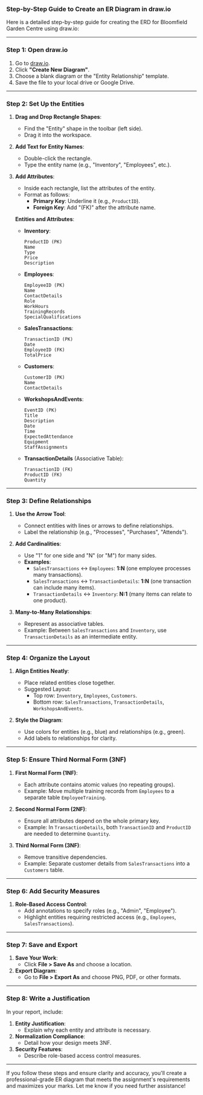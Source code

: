 ### **Step-by-Step Guide to Create an ER Diagram in draw.io**

Here is a detailed step-by-step guide for creating the ERD for Bloomfield Garden Centre using draw.io:

---

### **Step 1: Open draw.io**
1. Go to [draw.io](https://app.diagrams.net/).
2. Click **"Create New Diagram"**.
3. Choose a blank diagram or the "Entity Relationship" template.
4. Save the file to your local drive or Google Drive.

---

### **Step 2: Set Up the Entities**

1. **Drag and Drop Rectangle Shapes**:
   - Find the "Entity" shape in the toolbar (left side).
   - Drag it into the workspace.

2. **Add Text for Entity Names**:
   - Double-click the rectangle.
   - Type the entity name (e.g., "Inventory", "Employees", etc.).

3. **Add Attributes**:
   - Inside each rectangle, list the attributes of the entity.
   - Format as follows:
     - **Primary Key**: Underline it (e.g., `ProductID`).
     - **Foreign Key**: Add "(FK)" after the attribute name.

   **Entities and Attributes**:
   - **Inventory**:
     ```
     ProductID (PK)
     Name
     Type
     Price
     Description
     ```
   - **Employees**:
     ```
     EmployeeID (PK)
     Name
     ContactDetails
     Role
     WorkHours
     TrainingRecords
     SpecialQualifications
     ```
   - **SalesTransactions**:
     ```
     TransactionID (PK)
     Date
     EmployeeID (FK)
     TotalPrice
     ```
   - **Customers**:
     ```
     CustomerID (PK)
     Name
     ContactDetails
     ```
   - **WorkshopsAndEvents**:
     ```
     EventID (PK)
     Title
     Description
     Date
     Time
     ExpectedAttendance
     Equipment
     StaffAssignments
     ```
   - **TransactionDetails** (Associative Table):
     ```
     TransactionID (FK)
     ProductID (FK)
     Quantity
     ```

---

### **Step 3: Define Relationships**

1. **Use the Arrow Tool**:
   - Connect entities with lines or arrows to define relationships.
   - Label the relationship (e.g., "Processes", "Purchases", "Attends").

2. **Add Cardinalities**:
   - Use "1" for one side and "N" (or "M") for many sides.
   - **Examples**:
     - `SalesTransactions` ↔ `Employees`: **1:N** (one employee processes many transactions).
     - `SalesTransactions` ↔ `TransactionDetails`: **1:N** (one transaction can include many items).
     - `TransactionDetails` ↔ `Inventory`: **N:1** (many items can relate to one product).

3. **Many-to-Many Relationships**:
   - Represent as associative tables.
   - Example: Between `SalesTransactions` and `Inventory`, use `TransactionDetails` as an intermediate entity.

---

### **Step 4: Organize the Layout**

1. **Align Entities Neatly**:
   - Place related entities close together.
   - Suggested Layout:
     - Top row: `Inventory`, `Employees`, `Customers`.
     - Bottom row: `SalesTransactions`, `TransactionDetails`, `WorkshopsAndEvents`.

2. **Style the Diagram**:
   - Use colors for entities (e.g., blue) and relationships (e.g., green).
   - Add labels to relationships for clarity.

---

### **Step 5: Ensure Third Normal Form (3NF)**

1. **First Normal Form (1NF)**:
   - Each attribute contains atomic values (no repeating groups).
   - Example: Move multiple training records from `Employees` to a separate table `EmployeeTraining`.

2. **Second Normal Form (2NF)**:
   - Ensure all attributes depend on the whole primary key.
   - Example: In `TransactionDetails`, both `TransactionID` and `ProductID` are needed to determine `Quantity`.

3. **Third Normal Form (3NF)**:
   - Remove transitive dependencies.
   - Example: Separate customer details from `SalesTransactions` into a `Customers` table.

---

### **Step 6: Add Security Measures**
1. **Role-Based Access Control**:
   - Add annotations to specify roles (e.g., "Admin", "Employee").
   - Highlight entities requiring restricted access (e.g., `Employees`, `SalesTransactions`).

---

### **Step 7: Save and Export**
1. **Save Your Work**:
   - Click **File > Save As** and choose a location.
2. **Export Diagram**:
   - Go to **File > Export As** and choose PNG, PDF, or other formats.

---

### **Step 8: Write a Justification**

In your report, include:
1. **Entity Justification**:
   - Explain why each entity and attribute is necessary.
2. **Normalization Compliance**:
   - Detail how your design meets 3NF.
3. **Security Features**:
   - Describe role-based access control measures.

---

If you follow these steps and ensure clarity and accuracy, you'll create a professional-grade ER diagram that meets the assignment's requirements and maximizes your marks. Let me know if you need further assistance!
